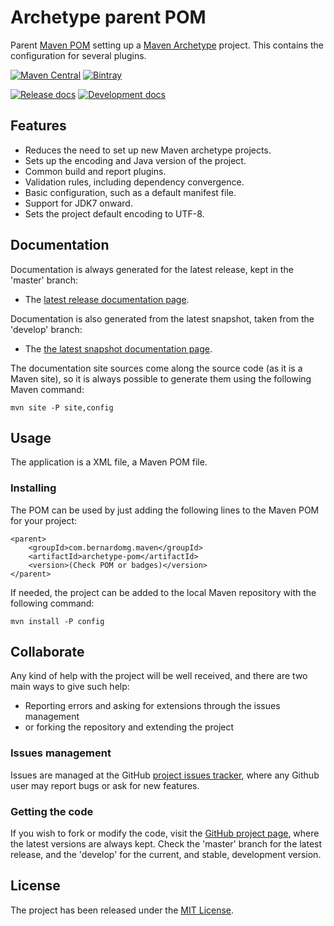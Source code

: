# Archetype parent POM

Parent [Maven POM][maven-pom-intro] setting up a [Maven Archetype][maven-archetype] project. This contains the configuration for several plugins.

[![Maven Central](https://img.shields.io/maven-central/v/com.bernardomg.maven/archetype-pom.svg)][maven-repo]
[![Bintray](https://api.bintray.com/packages/bernardo-mg/maven/archetype-pom/images/download.svg)][bintray-repo]

[![Release docs](https://img.shields.io/badge/docs-release-blue.svg)][site-release]
[![Development docs](https://img.shields.io/badge/docs-develop-blue.svg)][site-develop]

## Features

- Reduces the need to set up new Maven archetype projects.
- Sets up the encoding and Java version of the project.
- Common build and report plugins.
- Validation rules, including dependency convergence.
- Basic configuration, such as a default manifest file.
- Support for JDK7 onward.
- Sets the project default encoding to UTF-8.

## Documentation

Documentation is always generated for the latest release, kept in the 'master' branch:

- The [latest release documentation page][site-release].

Documentation is also generated from the latest snapshot, taken from the 'develop' branch:

- The [the latest snapshot documentation page][site-develop].

The documentation site sources come along the source code (as it is a Maven site), so it is always possible to generate them using the following Maven command:

```
mvn site -P site,config
```

## Usage

The application is a XML file, a Maven POM file.

### Installing

The POM can be used by just adding the following lines to the Maven POM for your project:

```
<parent>
    <groupId>com.bernardomg.maven</groupId>
    <artifactId>archetype-pom</artifactId>
    <version>(Check POM or badges)</version>
</parent>
```

If needed, the project can be added to the local Maven repository with the following command:

```
mvn install -P config
```

## Collaborate

Any kind of help with the project will be well received, and there are two main ways to give such help:

- Reporting errors and asking for extensions through the issues management
- or forking the repository and extending the project

### Issues management

Issues are managed at the GitHub [project issues tracker][issues], where any Github user may report bugs or ask for new features.

### Getting the code

If you wish to fork or modify the code, visit the [GitHub project page][scm], where the latest versions are always kept. Check the 'master' branch for the latest release, and the 'develop' for the current, and stable, development version.

## License

The project has been released under the [MIT License][license].

[maven-pom-intro]: https://maven.apache.org/guides/introduction/introduction-to-the-pom.html#Project_Inheritance

[bintray-repo]: https://bintray.com/bernardo-mg/maven/archetype-pom/view
[maven-repo]: http://mvnrepository.com/artifact/com.bernardomg.maven/archetype-pom
[issues]: https://github.com/Bernardo-MG/archetype-pom/issues
[license]: http://www.opensource.org/licenses/mit-license.php
[scm]: https://github.com/Bernardo-MG/archetype-pom
[site-develop]: http://docs.bernardomg.com/development/maven/archetype-pom
[site-release]: http://docs.bernardomg.com/maven/archetype-pom

[maven-archetype]: https://maven.apache.org/guides/introduction/introduction-to-archetypes.html
